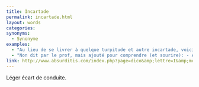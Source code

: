 ```yaml
---
title: Incartade
permalink: incartade.html
layout: words
categories:
synonyms:
  - Synonyme
examples:
  - "Au lieu de se livrer à quelque turpitude et autre incartade, voici un petit exo..."
  - "Non dit par le prof, mais ajouté pour comprendre (et sourire): - Accusé! Vous avez découpé 7 personnes à coups de hache, qu'avez vous à dire aux familles des victimes?- Bon bin...je suis désolé pour cette incartade. Voilà."
link: http://www.absurditis.com/index.php?page=dico&amp;lettre=I&amp;mot=Incartade
---
```


Léger écart de conduite.

